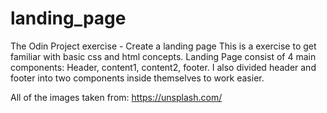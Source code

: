 # landing_page
The Odin Project exercise - Create a landing page
This is a exercise to get familiar with basic css and html concepts.
Landing Page consist of 4 main components: Header, content1, content2, footer.
I also divided header and footer into two components inside themselves to work easier.

All of the images taken from: https://unsplash.com/
